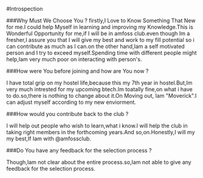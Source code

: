 #Introspection

###Why Must We Choose You ?
firstly,I Love to Know Something That New for me.I could help Myself in learning and improving my Knowledge.This is Wonderful Opportunity for me,if I will be in amfoss club.even though Im a fresher,I assure you that I will give my best and work to my fill potential so i can contribute as much as I can.on the other hand,Iam a self motivated person and I try to exceed myself.Spending time with different people might help,Iam very much poor on interacting with person's.

###How were You before joining and how are You now ?

I have total grip on my hostel life,because this my 7th year in hostel.But,Im very much intrested for my upcoming btech.Im toatally fine,on what i have to do.so,there is nothing to change about it.On Moving out, Iam "Moverick".I can adjust myself according to my new enviorment.

###How would you contribute back to the club ?

I will help out people who wish to learn,what i know.I will help the club in taking right members in the forthcoming years.And so,on.Honestly,I will my my best,If Iam with @amfossclub.

###Do You have any feedback for the selection process ?

Though,Iam not clear about the entire process.so,Iam not able to give any feedback for the selection process.
